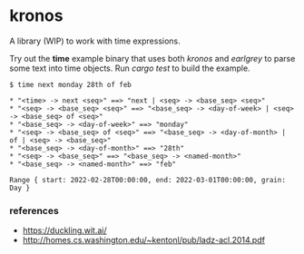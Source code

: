 # kronos
A library (WIP) to work with time expressions.

Try out the **time** example binary that uses both *kronos* and *earlgrey* to parse some text into time objects.
Run *cargo test* to build the example.

```
$ time next monday 28th of feb

* "<time> -> next <seq>" ==> "next | <seq> -> <base_seq> <seq>"
* "<seq> -> <base_seq> <seq>" ==> "<base_seq> -> <day-of-week> | <seq> -> <base_seq> of <seq>"
* "<base_seq> -> <day-of-week>" ==> "monday"
* "<seq> -> <base_seq> of <seq>" ==> "<base_seq> -> <day-of-month> | of | <seq> -> <base_seq>"
* "<base_seq> -> <day-of-month>" ==> "28th"
* "<seq> -> <base_seq>" ==> "<base_seq> -> <named-month>"
* "<base_seq> -> <named-month>" ==> "feb"

Range { start: 2022-02-28T00:00:00, end: 2022-03-01T00:00:00, grain: Day }
```

### references
* https://duckling.wit.ai/
* http://homes.cs.washington.edu/~kentonl/pub/ladz-acl.2014.pdf
